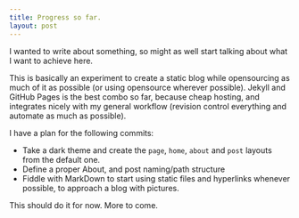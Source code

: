 ```yaml
---
title: Progress so far.
layout: post
---
```


I wanted to write about something, so might as well start talking about what I want to achieve here.

This is basically an experiment to create a static blog while opensourcing as much of it as possible (or using opensource wherever possible). Jekyll and GitHub Pages is the best combo so far, because cheap hosting, and integrates nicely with my general workflow (revision control everything and automate as much as possible).

I have a plan for the following commits:
 - Take a dark theme and create the `page`, `home`, `about` and `post` layouts from the default one.
 - Define a proper About, and post naming/path structure
 - Fiddle with MarkDown to start using static files and hyperlinks whenever possible, to approach a blog with pictures.

This should do it for now. More to come.